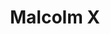 ---
pid: mx149
title: Malcolm X
location_transcription: Malcolm X Park
coordinates: "[-75.225459603953, 39.952465912673]"
zipcode: '19143'
gen_neighborhood: West Philadelphia
neighborhood: University City
outside_phl: 
age: '57'
age_range: 50-59
instagram: 
image_file_name: mx_149.jpg
proposal_transcription: A statue of Malcolm X or Martin Luther King Jr.
topic: African Americans,Person,History,Human Rights,Social Justice
topic_summary: 0, 0, 0, 0, 0
type: Sculpture Statue
keywords_other: 
credit: Alfred Roselle
image_labels: 
twitter: 
facebook: 
permalink: "/monuments/mx149/"
layout: item-page
---